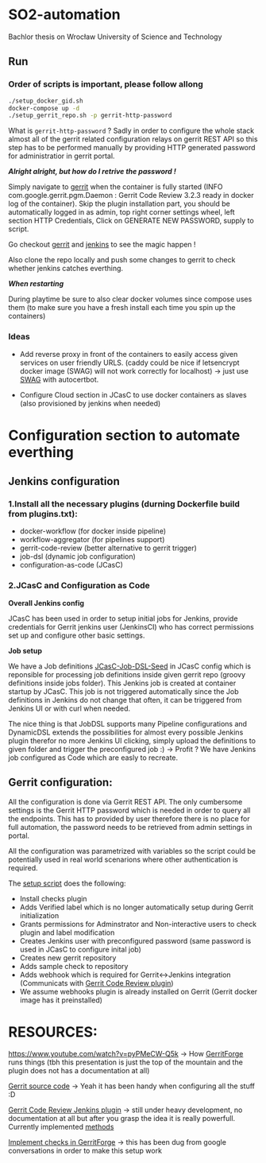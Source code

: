 # SO2-automation

Bachlor thesis on Wrocław University of Science and Technology

## Run

### **Order of scripts is important, please follow allong**

```bash
./setup_docker_gid.sh
docker-compose up -d
./setup_gerrit_repo.sh -p gerrit-http-password
```

What is `gerrit-http-password` ? Sadly in order to configure the whole stack almost all of the gerrit related configuration relays on gerrit REST API so this step has to be performed manually by providing HTTP generated password for administratior in gerrit portal.

**_Alright alright, but how do I retrive the password !_**

Simply navigate to [gerrit](http://localhost:8080) when the container is fully started (INFO com.google.gerrit.pgm.Daemon : Gerrit Code Review 3.2.3 ready in docker log of the container). Skip the plugin installation part, you should be automatically logged in as admin, top right corner settings wheel, left section HTTP Credentials, Click on GENERATE NEW PASSWORD, supply to script.

Go checkout [gerrit](http://localhost:8080) and [jenkins](http://localhost:8081) to see the magic happen !

Also clone the repo locally and push some changes to gerrit to check whether jenkins catches everthing.

**_When restarting_**

During playtime be sure to also clear docker volumes since compose uses them (to make sure you have a fresh install each time you spin up the containers)

### Ideas

- Add reverse proxy in front of the containers to easily access given services on user friendly URLS. (caddy could be nice if letsencrypt docker image (SWAG) will not work correctly for localhost) -> just use [SWAG](https://hub.docker.com/r/linuxserver/swag) with autocertbot. 

- Configure Cloud section in JCasC to use docker containers as slaves (also provisioned by jenkins when needed)

# Configuration section to automate everthing

## Jenkins configuration

### 1.Install all the necessary plugins (durning Dockerfile build from plugins.txt):

- docker-workflow (for docker inside pipeline)
- workflow-aggregator (for pipelines support)
- gerrit-code-review (better alternative to gerrit trigger)
- job-dsl (dynamic job configuration)
- configuration-as-code (JCasC)

### 2.JCasC and Configuration as Code

**Overall Jenkins config**

JCasC has been used in order to setup initial jobs for Jenkins, provide credentials for Gerrit jenkins user (JenkinsCI) who has correct permissions set up and configure other basic settings.

**Job setup**

We have a Job definitions [JCasC-Job-DSL-Seed](jenkins/JCasC/jobs.yml) in JCasC config which is reponsible for processing job definitions inside given gerrit repo (groovy definitions inside jobs folder). This Jenkins job is created at container startup by JCasC. This job is not triggered automatically since the Job definitions in Jenkins do not change that often, it can be triggered from Jenkins UI or with curl when needed.

The nice thing is that JobDSL supports many Pipeline configurations and DynamicDSL extends the possibilities for almost every possible Jenkins plugin therefor no more Jenkins UI clicking, simply upload the definitions to given folder and trigger the preconfigured job :) -> Profit ? We have Jenkins job configured as Code which are easly to recreate.

## Gerrit configuration:

All the configuration is done via Gerrit REST API. The only cumbersome settings is the Gerrit HTTP password which is needed in order to query all the endpoints. This has to provided by user therefore there is no place for full automation, the password needs to be retrieved from admin settings in portal.

All the configuration was parametrized with variables so the script could be potentially used in real world scenarions where other authentication is required.

The [setup script](setup_gerrit_repo.sh) does the following:

- Install checks plugin
- Adds Verified label which is no longer automatically setup during Gerrit initialization
- Grants permissions for Adminstrator and Non-interactive users to check plugin and label modification
- Creates Jenkins user with preconfigured password (same password is used in JCasC to configure inital job)
- Creates new gerrit repository
- Adds sample check to repository
- Adds webhook which is required for Gerrit<->Jenkins integration (Communicats with [Gerrit Code Review plugin](https://plugins.jenkins.io/gerrit-code-review/))
- We assume webhooks plugin is already installed on Gerrit (Gerrit docker image has it preinstalled)

# RESOURCES:

https://www.youtube.com/watch?v=pyPMeCW-Q5k -> How [GerritForge](https://gerrit-ci.gerritforge.com/) runs things (tbh this presentation is just the top of the mountain and the plugin does not has a documentation at all)

[Gerrit source code](https://gerrit-review.googlesource.com/) -> Yeah it has been handy when configuring all the stuff :D

[Gerrit Code Review Jenkins plugin](https://plugins.jenkins.io/gerrit-code-review/) -> still under heavy development, no documentation at all but after you grasp the idea it is really powerfull. Currently implemented [methods](https://www.jenkins.io/doc/pipeline/steps/gerrit-code-review/#gerritreview-gerrit-review-label)

[Implement checks in GerritForge](https://gerrit-review.googlesource.com/c/gerrit-ci-scripts/+/224327) -> this has been dug from google conversations in order to make this setup work
